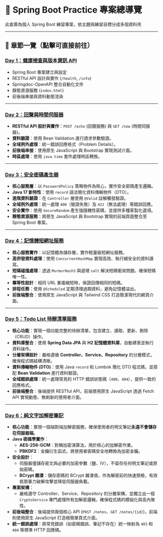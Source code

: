 # 🧭 Spring Boot Practice 專案總導覽

此倉庫為個人 Spring Boot 練習專案，依主題與練習目標分成多個資料夾

---

## 📁 章節一覽（點擊可直接前往）

### [Day 1：健康檢查與版本資訊 API](https://github.com/PengWorks1114/Spring_Boot_Practice/tree/master/01.health-info-service/health-info-service)
- Spring Boot 專案建立與設定
- RESTful API 設計與實作 (`/health`, `/info`)
- Springdoc-OpenAPI 整合自動化文件
- 靜態資源服務 (`index.html`)
- 前後端串接與資料動態渲染

---

### [Day 2：回聲與時間伺服器](https://github.com/PengWorks1114/Spring_Boot_Practice/tree/master/02.echo-time-service/echo-time-service)
- **RESTful API 設計與實作**：`POST /echo` (回聲服務) 與 `GET /now` (時間伺服器)。
- **資料驗證**：使用 Bean Validation 進行請求參數驗證。
- **全域例外處理**：統一錯誤回應格式（Problem Details）。
- **前後端串接**：使用原生 JavaScript 與 Bootstrap 實現測試介面。
- **時區處理**：使用 `java.time` 套件處理時區轉換。

---

### [Day 3：安全密碼產生器](https://github.com/PengWorks1114/Spring_Boot_Practice/tree/master/03.Confidential-Password-Generator/cpg)
- **核心服務層**：以 `PasswordPolicy` 策略物件為核心，實作安全密碼產生邏輯。
- **Java 17 新特性**：使用 `record` 語法簡化資料傳輸物件（DTO）。
- **進階資料驗證**：在 `Controller` 層使用 `@Valid` 註解觸發驗證。
- **全域例外處理**：統一處理 `400`（驗證失敗）及 `422`（無法處理）等錯誤回應。
- **安全實作**：使用 `SecureRandom` 產生強隨機性密碼，並提供多種客製化選項。
- **靜態資源服務**：將原生 JavaScript 與 Bootstrap 實現的前端頁面整合至 Spring Boot 專案。

---

### [Day 4：記憶體短網址服務](https://github.com/PengWorks1114/Spring_Boot_Practice/tree/master/04.url-shortener/url-shortener)
- **核心服務實作**：以記憶體為儲存層，實作輕量級短網址服務。
- **高併發資料處理**：使用 `ConcurrentHashMap` 實現高效、執行緒安全的資料讀寫。
- **短碼碰撞處理**：透過 `MurmurHash3` 與遞增 `salt` 解決短碼衝突問題，確保短碼唯一性。
- **冪等性設計**：相同 URL 重複縮短時，保證回傳相同的短碼。
- **排程任務**：使用 `@Scheduled` 定期清理過期資料，避免記憶體溢出。
- **前後端整合**：使用原生 JavaScript 與 Tailwind CSS 打造簡潔現代的網頁介面。


---

### [Day 5：Todo List 待辦清單服務](https://github.com/PengWorks1114/Spring_Boot_Practice/tree/master/05.todolist)
- **核心功能**：實現一個功能完整的待辦清單，包含建立、讀取、更新、刪除（CRUD）操作。
- **資料庫整合**：使用 **Spring Data JPA** 與 **H2 記憶體資料庫**，自動建表並執行資料操作。
- **分層架構設計**：嚴格遵循 **Controller、Service、Repository** 的分層模式，確保程式碼結構清晰。
- **資料傳輸物件 (DTO)**：使用 Java `record` 和 Lombok 簡化 DTO 程式碼，並搭配 **Bean Validation** 進行資料驗證。
- **全域錯誤處理**：統一處理常見的 HTTP 錯誤狀態碼（`400`、`404`），提供一致的回應格式。
- **前後端整合**：後端提供 RESTful API，前端使用原生 JavaScript 透過 Fetch API 實現動態、無刷新的使用者介面。

---

### [Day 6：純文字加解密筆記](https://github.com/PengWorks1114/Spring_Boot_Practice/tree/master/06.secret-notes/notes)

- **核心功能**：實現一個端對端加解密服務，確保使用者的明文筆記**永遠不會儲存在伺服器端**。
- **Java 密碼學實作**：
  - **AES-256-GCM**：對稱加密演算法，用於核心的加解密作業。
  - **PBKDF2**：金鑰衍生函式，將使用者密碼安全地轉換為加密金鑰。
- **安全設計**：
  - 伺服器僅儲存密文與必要的加密參數（鹽、IV），不留存任何明文筆記或原始密碼。
  - **BCrypt 雜湊**：儲存密碼的 BCrypt 雜湊值，作為解密前的快速預檢，有效抵禦暴力破解攻擊並降低伺服器負載。
- **專案架構**：
  - 嚴格遵守 Controller、Service、Repository 的分層架構，並獨立出一個 `CryptoService` 專門處理所有加解密邏輯，確保程式碼的模組化與高內聚性。
- **前後端整合**：後端提供兩個核心 API (`POST /notes`、`GET /notes/{id}`)，前端則使用原生 JavaScript 打造極簡單頁式介面。
- **統一錯誤處理**：將常見錯誤（如密碼錯誤、筆記不存在）統一映射為 `403` 和 `404` 等標準 HTTP 回應碼。
